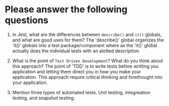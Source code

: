 # Please answer the following questions

1.  In Jest, what are the differences between `describe()` and `it()` globals, and what are good uses for them?
    The 'describe()' global organizes the 'it()' globals into a test package/component where as the 'it()' global actually does the individual tests with an alotted description.

2.  What is the point of `Test Driven Development`? What do you think about this approach?
    The point of 'TDD' is to write tests before writting you application and letting them direct you in how you make your application. This approach require critical thinking and forethought into your application.

3.  Mention three types of automated tests.
    Unit testing, integreation testing, and snapshot testing.
